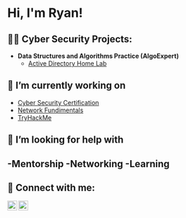 <h1>Hi, I'm Ryan! 
<h2>👨‍💻 Cyber Security Projects:</h2>

- <b>Data Structures and Algorithms Practice (AlgoExpert)</b>
  - [Active Directory Home Lab](https://github.com/joshmadakor1/Algorithms-Practice)
    

<h2>🔭 I’m currently working on</h2>
  
  - [Cyber Security Certification](https://grow.google/certificates/cybersecurity/)
  - [Network Fundimentals](https://learningnetwork.cisco.com/s/packet-tracer-alternative-lab-solutions)
  - [TryHackMe](https://tryhackme.com/p/ewtonalbion)

 <h2>🤔 I’m looking for help with<h2/>
   
  -Mentorship
   -Networking
   -Learning


<h2> 🤳 Connect with me:</h2>

[<img align="left" alt="AlbionEwton | LinkedIn" width="22px" src="https://cdn.jsdelivr.net/npm/simple-icons@v3/icons/linkedin.svg" />][linkedin]
[<img align="left" alt="AlbionEwton | Instagram" width="22px" src="https://cdn.jsdelivr.net/npm/simple-icons@v3/icons/instagram.svg" />][instagram]


[linkedin]: https://https://www.linkedin.com/in/albion-ewton
[Instagram]: https://www.instagram.com/ewtonalbion/

<!--
**joshmadakor1/joshmadakor1** is a ✨ _special_ ✨ repository because its `README.md` (this file) appears on your GitHub profile.

Here are some ideas to get you started:

- 🔭 I’m currently working on ...
- 🌱 I’m currently learning ...
- 👯 I’m looking to collaborate on ...
- 🤔 I’m looking for help with ...
- 💬 Ask me about ...
- 📫 How to reach me: ...
- 😄 Pronouns: ...
- ⚡ Fun fact: ...
-->
